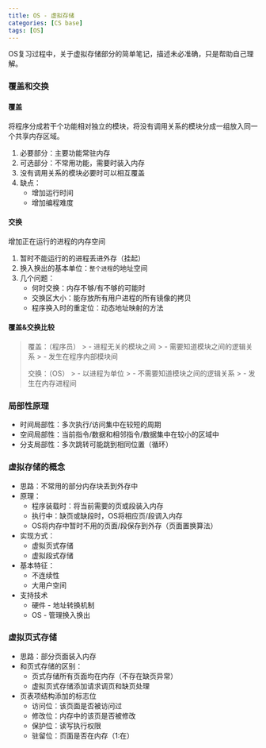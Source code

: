 ```yaml
---
title: OS - 虚拟存储
categories: [CS base]
tags: [OS]
---
```


OS复习过程中，关于虚拟存储部分的简单笔记，描述未必准确，只是帮助自己理解。



### 覆盖和交换

#### 覆盖

将程序分成若干个功能相对独立的模块，将没有调用关系的模块分成一组放入同一个共享内存区域。
1. 必要部分：主要功能常驻内存
2. 可选部分：不常用功能，需要时装入内存
3. 没有调用关系的模块必要时可以相互覆盖
4. 缺点：
    - 增加运行时间
    - 增加编程难度

<!-- more -->

#### 交换

增加正在运行的进程的内存空间
1. 暂时不能运行的的进程丢进外存（挂起）
2. 换入换出的基本单位：`整个进程`的地址空间
3. 几个问题：
    - 何时交换：内存不够/有不够的可能时
    - 交换区大小：能存放所有用户进程的所有镜像的拷贝
    - 程序换入时的重定位：动态地址映射的方法


#### 覆盖&交换比较

> 覆盖：（程序员）
    >  - 进程无关的模块之间
    >  - 需要知道模块之间的逻辑关系
    >  - 发生在程序内部模块间
>
> 交换：（OS）
    > - 以进程为单位
    > - 不需要知道模块之间的逻辑关系
    > - 发生在内存进程间


### 局部性原理

- 时间局部性：多次执行/访问集中在较短的周期
- 空间局部性：当前指令/数据和相邻指令/数据集中在较小的区域中
- 分支局部性：多次跳转可能跳到相同位置（循环）


### 虚拟存储的概念
- 思路：不常用的部分内存块丢到外存中
- 原理：
    - 程序装载时：将当前需要的页或段装入内存
    - 执行中：缺页或缺段时，OS将相应页/段调入内存
    - OS将内存中暂时不用的页面/段保存到外存（页面置换算法）
- 实现方式：
    - 虚拟页式存储
    - 虚拟段式存储
- 基本特征：
    - 不连续性
    - 大用户空间
- 支持技术
    - 硬件 - 地址转换机制
    - OS - 管理换入换出


### 虚拟页式存储
- 思路：部分页面装入内存
- 和页式存储的区别：
    - 页式存储所有页面均在内存（不存在缺页异常）
    - 虚拟页式存储添加请求调页和缺页处理
- 页表项结构添加的标志位
    - 访问位：该页面是否被访问过
    - 修改位：内存中的该页是否被修改
    - 保护位：读写执行权限
    - 驻留位：页面是否在内存（1:在）

















